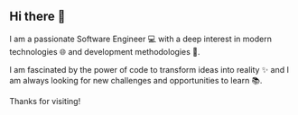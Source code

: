 ## Hi there 👋
I am a passionate Software Engineer 💻 with a deep interest in modern technologies 🌐 and development methodologies 🚀. 

I am fascinated by the power of code to transform ideas into reality ✨ and I am always looking for new challenges and opportunities to learn 📚.

Thanks for visiting!
